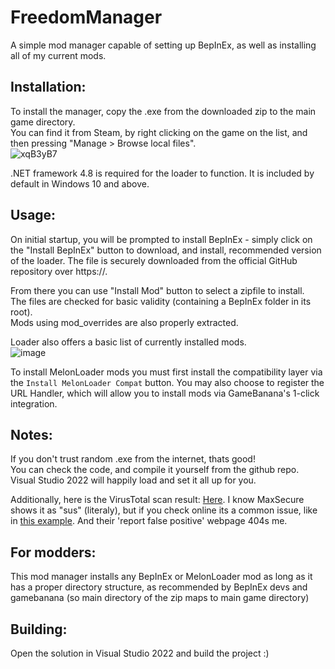 # FreedomManager

A simple mod manager capable of setting up BepInEx, as well as installing all of my current mods.

## Installation:

To install the manager, copy the .exe from the downloaded zip to the main game directory.  
You can find it from Steam, by right clicking on the game on the list, and then pressing "Manage > Browse local files".  
![xqB3yB7](https://user-images.githubusercontent.com/33236735/195651639-d54b74e7-ce74-486c-b094-a0fde05dbc81.png)

.NET framework 4.8 is required for the loader to function. It is included by default in Windows 10 and above.  

## Usage:

On initial startup, you will be prompted to install BepInEx - simply click on the "Install BepInEx" button to download, and install, recommended version of the loader. The file is securely downloaded from the official GitHub repository over https://.  

From there you can use "Install Mod" button to select a zipfile to install.  
The files are checked for basic validity (containing a BepInEx folder in its root).  
Mods using mod_overrides are also properly extracted.  

Loader also offers a basic list of currently installed mods.  
![image](https://user-images.githubusercontent.com/33236735/197233273-1cc28b7e-05d7-423c-b721-283697d2c72b.png)  

To install MelonLoader mods you must first install the compatibility layer via the `Install MelonLoader Compat` button.
You may also choose to register the URL Handler, which will allow you to install mods via GameBanana's 1-click integration.  

## Notes:

If you don't trust random .exe from the internet, thats good!  
You can check the code, and compile it yourself from the github repo.  
Visual Studio 2022 will happily load and set it all up for you.  

Additionally, here is the VirusTotal scan result: [Here](https://www.virustotal.com/gui/file/0910a97edddff134e20a00a1ad43b973428c57b45db60d5e194becdb5112ef3b). I know MaxSecure shows it as "sus" (literaly), but if you check online its a common issue, like in [this example](https://www.reddit.com/r/antivirus/comments/qo9vus/is_this_safe_and_false_positive_from_virustotal/). And their 'report false positive' webpage 404s me.  

## For modders:

This mod manager installs any BepInEx or MelonLoader mod as long as it has a proper directory structure, as recommended by BepInEx devs and gamebanana (so main directory of the zip maps to main game directory)  

## Building:
Open the solution in Visual Studio 2022 and build the project :)
